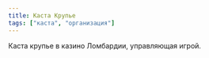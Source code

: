 ```yaml
---
title: Каста Крупье
tags: ["каста", "организация"]
---
```


Каста крупье в казино Ломбардии, управляющая игрой.